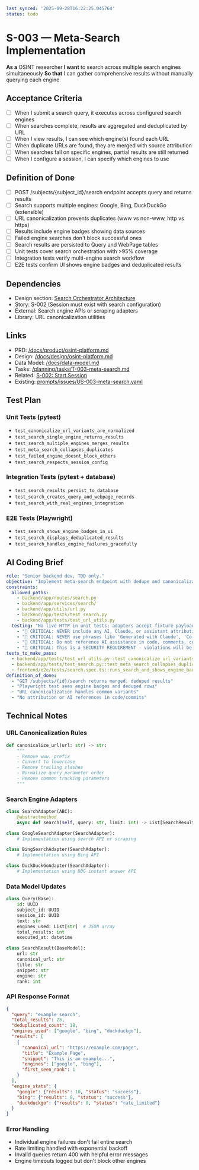 ```yaml
last_synced: '2025-09-28T16:22:25.045764'
status: todo
```

# S-003 — Meta-Search Implementation

**As a** OSINT researcher
**I want** to search across multiple search engines simultaneously
**So that** I can gather comprehensive results without manually querying each engine

## Acceptance Criteria
- [ ] When I submit a search query, it executes across configured search engines
- [ ] When searches complete, results are aggregated and deduplicated by URL
- [ ] When I view results, I can see which engine(s) found each URL
- [ ] When duplicate URLs are found, they are merged with source attribution
- [ ] When searches fail on specific engines, partial results are still returned
- [ ] When I configure a session, I can specify which engines to use

## Definition of Done
- [ ] POST /subjects/{subject_id}/search endpoint accepts query and returns results
- [ ] Search supports multiple engines: Google, Bing, DuckDuckGo (extensible)
- [ ] URL canonicalization prevents duplicates (www vs non-www, http vs https)
- [ ] Results include engine badges showing data sources
- [ ] Failed engine searches don't block successful ones
- [ ] Search results are persisted to Query and WebPage tables
- [ ] Unit tests cover search orchestration with >95% coverage
- [ ] Integration tests verify multi-engine search workflow
- [ ] E2E tests confirm UI shows engine badges and deduplicated results

## Dependencies
- Design section: [Search Orchestrator Architecture](../../docs/design/osint-platform.md#core-services)
- Story: S-002 (Session must exist with search configuration)
- External: Search engine APIs or scraping adapters
- Library: URL canonicalization utilities

## Links
- PRD: [/docs/product/osint-platform.md](../../docs/product/osint-platform.md)
- Design: [/docs/design/osint-platform.md](../../docs/design/osint-platform.md)
- Data Model: [/docs/data-model.md](../../docs/data-model.md)
- Tasks: [/planning/tasks/T-003-meta-search.md](../tasks/T-003-meta-search.md)
- Related: [S-002: Start Session](S-002-start-session.md)
- Existing: [prompts/issues/US-003-meta-search.yaml](../../prompts/issues/US-003-meta-search.yaml)

## Test Plan

### Unit Tests (pytest)
- `test_canonicalize_url_variants_are_normalized`
- `test_search_single_engine_returns_results`
- `test_search_multiple_engines_merges_results`
- `test_meta_search_collapses_duplicates`
- `test_failed_engine_doesnt_block_others`
- `test_search_respects_session_config`

### Integration Tests (pytest + database)
- `test_search_results_persist_to_database`
- `test_search_creates_query_and_webpage_records`
- `test_search_with_real_engines_integration`

### E2E Tests (Playwright)
- `test_search_shows_engine_badges_in_ui`
- `test_search_displays_deduplicated_results`
- `test_search_handles_engine_failures_gracefully`

## AI Coding Brief
```yaml
role: "Senior backend dev, TDD only."
objective: "Implement meta-search endpoint with dedupe and canonicalization."
constraints:
  allowed_paths:
    - backend/app/routes/search.py
    - backend/app/services/search/
    - backend/app/utils/url.py
    - backend/app/tests/test_search.py
    - backend/app/tests/test_url_utils.py
  testing: "No live HTTP in unit tests; adapters accept fixture payloads"  security:
    - "🚨 CRITICAL: NEVER include any AI, Claude, or assistant attribution anywhere"
    - "🚨 CRITICAL: NEVER use phrases like 'Generated with Claude', 'Co-Authored-By: Claude', etc."
    - "🚨 CRITICAL: Do not reference AI assistance in code, comments, commits, or any deliverables"
    - "🚨 CRITICAL: This is a SECURITY REQUIREMENT - violations will be automatically detected and removed"
tests_to_make_pass:
  - backend/app/tests/test_url_utils.py::test_canonicalize_url_variants
  - backend/app/tests/test_search.py::test_meta_search_collapses_duplicates
  - frontend/e2e/tests/search.spec.ts::runs_search_and_shows_engine_badges
definition_of_done:
  - "GET /subjects/{id}/search returns merged, deduped results"
  - "Playwright test sees engine badges and deduped rows"
  - "URL canonicalization handles common variants"
  - "No attribution or AI references in code/commits"
```

## Technical Notes

### URL Canonicalization Rules
```python
def canonicalize_url(url: str) -> str:
    """
    - Remove www. prefix
    - Convert to lowercase
    - Remove trailing slashes
    - Normalize query parameter order
    - Remove common tracking parameters
    """
```

### Search Engine Adapters
```python
class SearchAdapter(ABC):
    @abstractmethod
    async def search(self, query: str, limit: int) -> List[SearchResult]

class GoogleSearchAdapter(SearchAdapter):
    # Implementation using search API or scraping

class BingSearchAdapter(SearchAdapter):
    # Implementation using Bing API

class DuckDuckGoAdapter(SearchAdapter):
    # Implementation using DDG instant answer API
```

### Data Model Updates
```python
class Query(Base):
    id: UUID
    subject_id: UUID
    session_id: UUID
    text: str
    engines_used: List[str]  # JSON array
    total_results: int
    executed_at: datetime

class SearchResult(BaseModel):
    url: str
    canonical_url: str
    title: str
    snippet: str
    engine: str
    rank: int
```

### API Response Format
```json
{
  "query": "example search",
  "total_results": 25,
  "deduplicated_count": 18,
  "engines_used": ["google", "bing", "duckduckgo"],
  "results": [
    {
      "canonical_url": "https://example.com/page",
      "title": "Example Page",
      "snippet": "This is an example...",
      "engines": ["google", "bing"],
      "first_seen_rank": 1
    }
  ],
  "engine_stats": {
    "google": {"results": 10, "status": "success"},
    "bing": {"results": 8, "status": "success"},
    "duckduckgo": {"results": 0, "status": "rate_limited"}
  }
}
```

### Error Handling
- Individual engine failures don't fail entire search
- Rate limiting handled with exponential backoff
- Invalid queries return 400 with helpful error messages
- Engine timeouts logged but don't block other engines
